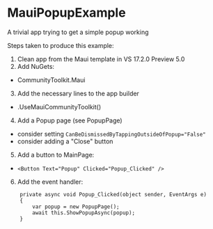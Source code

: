 # MauiPopupExample
A trivial app trying to get a simple popup working

Steps taken to produce this example:
1. Clean app from the Maui template in VS 17.2.0 Preview 5.0
2. Add NuGets:
  - CommunityToolkit.Maui
3. Add the necessary lines to the app builder
  - .UseMauiCommunityToolkit()
4. Add a Popup page (see PopupPage)
  - consider setting `CanBeDismissedByTappingOutsideOfPopup="False"`
  - consider adding a "Close" button
5. Add a button to MainPage:
  - `<Button Text="Popup" Clicked="Popup_Clicked" />`
6. Add the event handler:
```
    private async void Popup_Clicked(object sender, EventArgs e)
    {
        var popup = new PopupPage();
        await this.ShowPopupAsync(popup);
    }
```


